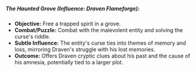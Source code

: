 ##### The Haunted Grove (Influence: Draven Flameforge):
- **Objective:** Free a trapped spirit in a grove.
- **Combat/Puzzle:** Combat with the malevolent entity and solving the curse's riddle.
- **Subtle Influence:** The entity's curse ties into themes of memory and loss, mirroring Draven's struggle with his lost memories.
- **Outcome:** Offers Draven cryptic clues about his past and the cause of his amnesia, potentially tied to a larger plot.